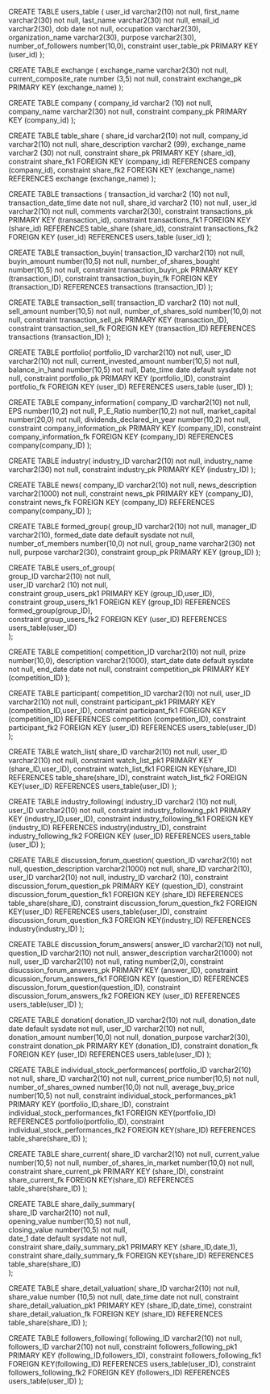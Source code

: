 CREATE TABLE users_table ( 
user_id varchar2(10) not null, 
first_name varchar2(30) not null, 
last_name varchar2(30) not null, 
email_id varchar2(30), 
dob date not null, 
occupation varchar2(30), 
organization_name varchar2(30), 
purpose varchar2(30), 
number_of_followers number(10,0), 
constraint user_table_pk PRIMARY KEY (user_id) 
); 
 
CREATE TABLE exchange ( 
exchange_name varchar2(30) not null, 
current_composite_rate number (3,5) not null, 
constraint exchange_pk PRIMARY KEY (exchange_name) 
); 
 
CREATE TABLE company ( 
company_id varchar2 (10) not null, 
company_name varchar2(30) not null, 
constraint company_pk PRIMARY KEY (company_id) 
); 
 
CREATE TABLE table_share ( 
share_id varchar2(10) not null, 
company_id varchar2(10) not null, 
share_description varchar2 (99), 
exchange_name varchar2 (30) not null, 
constraint share_pk PRIMARY KEY (share_id), 
constraint share_fk1 FOREIGN KEY (company_id) REFERENCES company (company_id), 
constraint share_fk2 FOREIGN KEY (exchange_name) REFERENCES exchange (exchange_name) 
); 
 
 
CREATE TABLE transactions ( 
transaction_id varchar2 (10) not null, 
transaction_date_time date not null, 
share_id varchar2 (10) not null, 
user_id varchar2(10) not null, 
comments varchar2(30), 
constraint transactions_pk PRIMARY KEY (transaction_id), 
constraint transactions_fk1 FOREIGN KEY (share_id) REFERENCES table_share (share_id), 
constraint transactions_fk2 FOREIGN KEY (user_id) REFERENCES users_table (user_id) 
); 
  
CREATE TABLE transaction_buyin( 
transaction_ID varchar2(10) not null, 
buyin_amount number(10,5) not null, 
number_of_shares_bought number(10,5) not null, 
constraint transaction_buyin_pk PRIMARY KEY (transaction_ID), 
constraint transaction_buyin_fk FOREIGN KEY (transaction_ID) REFERENCES transactions (transaction_ID) 
); 
  
CREATE TABLE transaction_sell( 
transaction_ID varchar2 (10) not null, 
sell_amount number(10,5) not null, 
number_of_shares_sold number(10,0) not null, 
constraint transaction_sell_pk PRIMARY KEY (transaction_ID), 
constraint transaction_sell_fk FOREIGN KEY (transaction_ID) REFERENCES transactions (transaction_ID) 
); 
  
CREATE TABLE portfolio( 
portfolio_ID varchar2(10) not null, 
user_ID varchar2(10)  not null, 
current_invested_amount number(10,5) not null, 
balance_in_hand number(10,5) not null, 
Date_time date default sysdate not null, 
constraint portfolio_pk PRIMARY KEY (portfolio_ID), 
constraint portfolio_fk FOREIGN KEY (user_ID) REFERENCES users_table (user_ID) 
); 
  
CREATE TABLE company_information( 
company_ID varchar2(10) not null, 
EPS number(10,2) not null, 
P_E_Ratio number(10,2) not null, 
market_capital number(20,0) not null, 
dividends_declared_in_year number(10,2) not null, 
constraint company_information_pk PRIMARY KEY (company_ID), 
constraint company_information_fk FOREIGN KEY (company_ID) REFERENCES company(company_ID) 
); 
  
CREATE TABLE industry( 
industry_ID varchar2(10) not null, 
industry_name varchar2(30) not null, 
constraint industry_pk PRIMARY KEY (industry_ID) 
); 
  
CREATE TABLE news( 
company_ID varchar2(10) not null, 
news_description varchar2(1000) not null, 
constraint news_pk PRIMARY KEY (company_ID), 
constraint news_fk FOREIGN KEY (company_ID) REFERENCES company(company_ID) 
); 
  
CREATE TABLE formed_group( 
group_ID varchar2(10) not null, 
manager_ID varchar2(10), 
formed_date date default sysdate not null, 
number_of_members number(10,0) not null, 
group_name varchar2(30) not null, 
purpose varchar2(30), 
constraint group_pk PRIMARY KEY (group_ID) 
); 
  
CREATE TABLE users_of_group(  
group_ID varchar2(10) not null,  
user_ID varchar2 (10) not null,  
constraint group_users_pk1 PRIMARY KEY (group_ID,user_ID),  
constraint group_users_fk1 FOREIGN KEY (group_ID) REFERENCES formed_group(group_ID),  
constraint group_users_fk2 FOREIGN KEY (user_ID) REFERENCES users_table(user_ID)  
);  
  
CREATE TABLE competition( 
competition_ID varchar2(10) not null, 
prize number(10,0), 
description varchar2(1000), 
start_date date default sysdate not null, 
end_date date not null, 
constraint competition_pk PRIMARY KEY (competition_ID) 
); 
  
CREATE TABLE participant( 
competition_ID varchar2(10) not null, 
user_ID varchar2(10) not null, 
constraint participant_pk1 PRIMARY KEY (competition_ID,user_ID), 
constraint participant_fk1 FOREIGN KEY (competition_ID) REFERENCES competition (competition_ID), 
constraint participant_fk2 FOREIGN KEY (user_ID) REFERENCES users_table(user_ID) 
); 
  
CREATE TABLE watch_list( 
share_ID varchar2(10) not null, 
user_ID varchar2(10) not null, 
constraint watch_list_pk1 PRIMARY KEY (share_ID,user_ID), 
constraint watch_list_fk1 FOREIGN KEY(share_ID) REFERENCES table_share(share_ID), 
constraint watch_list_fk2 FOREIGN KEY(user_ID) REFERENCES users_table(user_ID) 
); 
 
  
  
CREATE TABLE industry_following( 
industry_ID varchar2 (10) not null, 
user_ID varchar2(10) not null, 
constraint industry_following_pk1 PRIMARY KEY (industry_ID,user_ID), 
constraint industry_following_fk1 FOREIGN KEY (industry_ID) REFERENCES industry(industry_ID), 
constraint industry_following_fk2 FOREIGN KEY (user_ID) REFERENCES users_table (user_ID) 
); 
  
CREATE TABLE discussion_forum_question( 
question_ID varchar2(10) not null, 
question_description varchar2(1000) not null, 
share_ID varchar2(10), 
user_ID varchar2(10) not null, 
industry_ID varchar2 (10), 
constraint discussion_forum_question_pk PRIMARY KEY (question_ID), 
constraint discussion_forum_question_fk1 FOREIGN KEY (share_ID) REFERENCES table_share(share_ID), 
constraint discussion_forum_question_fk2 FOREIGN KEY(user_ID) REFERENCES users_table(user_ID), 
constraint discussion_forum_question_fk3 FOREIGN KEY(industry_ID) REFERENCES industry(industry_ID) 
); 
  
CREATE TABLE discussion_forum_answers( 
answer_ID varchar2(10) not null, 
question_ID varchar2(10) not null, 
answer_description varchar2(1000) not null, 
user_ID varchar2(10) not null, 
rating number(2,0), 
constraint disucssion_forum_answers_pk PRIMARY KEY (answer_ID), 
constraint dicussion_forum_answers_fk1 FOREIGN KEY (question_ID) REFERENCES discussion_forum_question(question_ID), 
constraint discussion_forum_answers_fk2 FOREIGN KEY (user_ID) REFERENCES users_table(user_ID) 
); 
 
CREATE TABLE donation( 
donation_ID varchar2(10) not null, 
donation_date date default sysdate not null, 
user_ID varchar2(10) not null, 
donation_amount number(10,0) not null, 
donation_purpose varchar2(30), 
constraint donation_pk PRIMARY KEY (donation_ID), 
constraint donation_fk FOREIGN KEY (user_ID) REFERENCES users_table(user_ID) 
); 
 
CREATE TABLE individual_stock_performances( 
portfolio_ID varchar2(10) not null, 
share_ID varchar2(10) not null, 
current_price number(10,5) not null, 
number_of_shares_owned number(10,0) not null, 
average_buy_price number(10,5) not null, 
constraint individual_stock_performances_pk1 PRIMARY KEY (portfolio_ID,share_ID), 
constraint individual_stock_performances_fk1 FOREIGN KEY(portfolio_ID) REFERENCES portfolio(portfolio_ID), 
constraint individual_stock_performances_fk2 FOREIGN KEY(share_ID) REFERENCES table_share(share_ID) 
); 
 
  
  
CREATE TABLE share_current( 
share_ID varchar2(10) not null, 
current_value number(10,5) not null, 
number_of_shares_in_market number(10,0) not null, 
constraint share_current_pk PRIMARY KEY (share_ID), 
constraint share_current_fk FOREIGN KEY(share_ID) REFERENCES table_share(share_ID) 
); 
  
CREATE TABLE share_daily_summary(  
share_ID varchar2(10) not null,  
opening_value number(10,5) not null,  
closing_value number(10,5) not null,  
date_1 date default sysdate not null,  
constraint share_daily_summary_pk1 PRIMARY KEY (share_ID,date_1),  
constraint share_daily_summary_fk FOREIGN KEY(share_ID) REFERENCES table_share(share_ID)  
);  
  
CREATE TABLE share_detail_valuation( 
share_ID varchar2(10) not null, 
share_value number (10,5) not null, 
date_time date not null, 
constraint share_detail_valuation_pk1 PRIMARY KEY (share_ID,date_time), 
constraint share_detail_valuation_fk FOREIGN KEY (share_ID) REFERENCES table_share(share_ID) 
); 
 
CREATE TABLE followers_following( 
following_ID varchar2(10) not null, 
followers_ID varchar2(10) not null, 
constraint followers_following_pk1 PRIMARY KEY (following_ID,followers_ID), 
constraint followers_following_fk1 FOREIGN KEY(following_ID) REFERENCES users_table(user_ID), 
constraint followers_following_fk2 FOREIGN KEY (followers_ID) REFERENCES users_table(user_ID) 
); 


